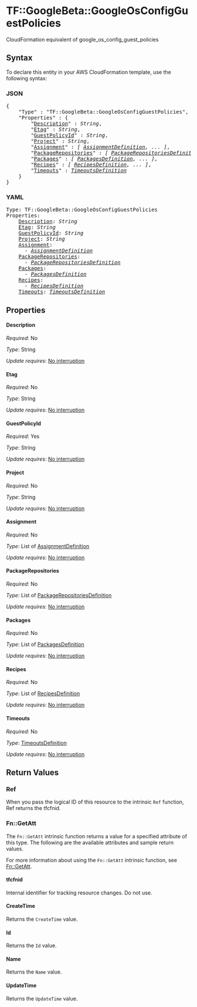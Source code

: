 # TF::GoogleBeta::GoogleOsConfigGuestPolicies

CloudFormation equivalent of google_os_config_guest_policies

## Syntax

To declare this entity in your AWS CloudFormation template, use the following syntax:

### JSON

<pre>
{
    "Type" : "TF::GoogleBeta::GoogleOsConfigGuestPolicies",
    "Properties" : {
        "<a href="#description" title="Description">Description</a>" : <i>String</i>,
        "<a href="#etag" title="Etag">Etag</a>" : <i>String</i>,
        "<a href="#guestpolicyid" title="GuestPolicyId">GuestPolicyId</a>" : <i>String</i>,
        "<a href="#project" title="Project">Project</a>" : <i>String</i>,
        "<a href="#assignment" title="Assignment">Assignment</a>" : <i>[ <a href="assignmentdefinition.md">AssignmentDefinition</a>, ... ]</i>,
        "<a href="#packagerepositories" title="PackageRepositories">PackageRepositories</a>" : <i>[ <a href="packagerepositoriesdefinition.md">PackageRepositoriesDefinition</a>, ... ]</i>,
        "<a href="#packages" title="Packages">Packages</a>" : <i>[ <a href="packagesdefinition.md">PackagesDefinition</a>, ... ]</i>,
        "<a href="#recipes" title="Recipes">Recipes</a>" : <i>[ <a href="recipesdefinition.md">RecipesDefinition</a>, ... ]</i>,
        "<a href="#timeouts" title="Timeouts">Timeouts</a>" : <i><a href="timeoutsdefinition.md">TimeoutsDefinition</a></i>
    }
}
</pre>

### YAML

<pre>
Type: TF::GoogleBeta::GoogleOsConfigGuestPolicies
Properties:
    <a href="#description" title="Description">Description</a>: <i>String</i>
    <a href="#etag" title="Etag">Etag</a>: <i>String</i>
    <a href="#guestpolicyid" title="GuestPolicyId">GuestPolicyId</a>: <i>String</i>
    <a href="#project" title="Project">Project</a>: <i>String</i>
    <a href="#assignment" title="Assignment">Assignment</a>: <i>
      - <a href="assignmentdefinition.md">AssignmentDefinition</a></i>
    <a href="#packagerepositories" title="PackageRepositories">PackageRepositories</a>: <i>
      - <a href="packagerepositoriesdefinition.md">PackageRepositoriesDefinition</a></i>
    <a href="#packages" title="Packages">Packages</a>: <i>
      - <a href="packagesdefinition.md">PackagesDefinition</a></i>
    <a href="#recipes" title="Recipes">Recipes</a>: <i>
      - <a href="recipesdefinition.md">RecipesDefinition</a></i>
    <a href="#timeouts" title="Timeouts">Timeouts</a>: <i><a href="timeoutsdefinition.md">TimeoutsDefinition</a></i>
</pre>

## Properties

#### Description

_Required_: No

_Type_: String

_Update requires_: [No interruption](https://docs.aws.amazon.com/AWSCloudFormation/latest/UserGuide/using-cfn-updating-stacks-update-behaviors.html#update-no-interrupt)

#### Etag

_Required_: No

_Type_: String

_Update requires_: [No interruption](https://docs.aws.amazon.com/AWSCloudFormation/latest/UserGuide/using-cfn-updating-stacks-update-behaviors.html#update-no-interrupt)

#### GuestPolicyId

_Required_: Yes

_Type_: String

_Update requires_: [No interruption](https://docs.aws.amazon.com/AWSCloudFormation/latest/UserGuide/using-cfn-updating-stacks-update-behaviors.html#update-no-interrupt)

#### Project

_Required_: No

_Type_: String

_Update requires_: [No interruption](https://docs.aws.amazon.com/AWSCloudFormation/latest/UserGuide/using-cfn-updating-stacks-update-behaviors.html#update-no-interrupt)

#### Assignment

_Required_: No

_Type_: List of <a href="assignmentdefinition.md">AssignmentDefinition</a>

_Update requires_: [No interruption](https://docs.aws.amazon.com/AWSCloudFormation/latest/UserGuide/using-cfn-updating-stacks-update-behaviors.html#update-no-interrupt)

#### PackageRepositories

_Required_: No

_Type_: List of <a href="packagerepositoriesdefinition.md">PackageRepositoriesDefinition</a>

_Update requires_: [No interruption](https://docs.aws.amazon.com/AWSCloudFormation/latest/UserGuide/using-cfn-updating-stacks-update-behaviors.html#update-no-interrupt)

#### Packages

_Required_: No

_Type_: List of <a href="packagesdefinition.md">PackagesDefinition</a>

_Update requires_: [No interruption](https://docs.aws.amazon.com/AWSCloudFormation/latest/UserGuide/using-cfn-updating-stacks-update-behaviors.html#update-no-interrupt)

#### Recipes

_Required_: No

_Type_: List of <a href="recipesdefinition.md">RecipesDefinition</a>

_Update requires_: [No interruption](https://docs.aws.amazon.com/AWSCloudFormation/latest/UserGuide/using-cfn-updating-stacks-update-behaviors.html#update-no-interrupt)

#### Timeouts

_Required_: No

_Type_: <a href="timeoutsdefinition.md">TimeoutsDefinition</a>

_Update requires_: [No interruption](https://docs.aws.amazon.com/AWSCloudFormation/latest/UserGuide/using-cfn-updating-stacks-update-behaviors.html#update-no-interrupt)

## Return Values

### Ref

When you pass the logical ID of this resource to the intrinsic `Ref` function, Ref returns the tfcfnid.

### Fn::GetAtt

The `Fn::GetAtt` intrinsic function returns a value for a specified attribute of this type. The following are the available attributes and sample return values.

For more information about using the `Fn::GetAtt` intrinsic function, see [Fn::GetAtt](https://docs.aws.amazon.com/AWSCloudFormation/latest/UserGuide/intrinsic-function-reference-getatt.html).

#### tfcfnid

Internal identifier for tracking resource changes. Do not use.

#### CreateTime

Returns the <code>CreateTime</code> value.

#### Id

Returns the <code>Id</code> value.

#### Name

Returns the <code>Name</code> value.

#### UpdateTime

Returns the <code>UpdateTime</code> value.

